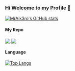 ### Hi Welcome to my Profile 👋



[![MrAik3ro's GitHub stats](https://github-readme-stats.vercel.app/api?username=mraikero-01&show_icons=true&theme=radical&count_private=true)](https://github.com/anuraghazra/github-readme-stats)

#### My Repo

<a href="https://github.com/mraikero-01/CUSTOM-RPC-WITH-SMALL-ICON">
  <img align="center" src="https://github-readme-stats.vercel.app/api/pin/?username=mraikero-01&repo=CUSTOM-RPC-WITH-SMALL-ICON&show_owner=true&theme=radical" />
</a>
<a href="https://github.com/mraikero-01/MinariiiBot/">
  <img align="center" src="https://github-readme-stats.vercel.app/api/pin/?username=mraikero-01&repo=MinariiiBot&show_owner=true&theme=radical" />
</a>

#### Language

[![Top Langs](https://github-readme-stats.vercel.app/api/top-langs/?username=mraikero-01&layout=compact)](https://github.com/anuraghazra/github-readme-stats)
